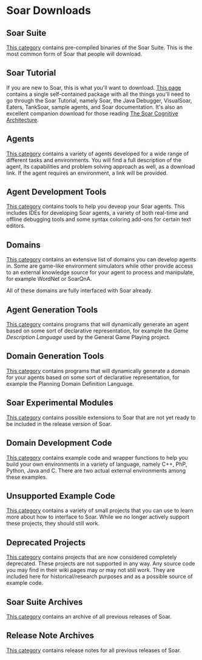 # Soar Downloads #

## Soar Suite ##
[This category](Downloads.md) contains pre-compiled binaries of the Soar Suite.  This is the most common form of Soar that people will download.

## Soar Tutorial ##
If you are new to Soar, this is what you'll want to download.  [This page](SoarTutorial.md) contains a single self-contained package with all the things you'll need to go through the Soar Tutorial, namely Soar, the Java Debugger, VisualSoar, Eaters, TankSoar, sample agents, and Soar documentation.  It's also an excellent companion download for those reading [The Soar Cognitive Architecture](http://mitpress.mit.edu/catalog/item/default.asp?ttype=2&tid=12784).

## Agents ##
[This category](DLCategory_Agents.md) contains a variety of agents developed for a wide range of different tasks and environments.  You will find a full description of the agent, its capabilities and problem solving approach as well, as a download link.  If the agent requires an environment, a link will be provided.

## Agent Development Tools ##
[This category](DLCategory_AgentDev.md) contains tools to help you deveop your Soar agents.  This includes IDEs for developing Soar agents, a variety of both real-time and offline debugging tools and some syntax coloring add-ons for certain text editors.

## Domains ##
[This category](DLCategory_Domains.md) contains an extensive list of domains you can develop agents in.  Some are game-like environment simulators while other provide access to an external knowledge source for your agent to process and manipulate, for example WordNet or SoarQnA.

All of these domains are fully interfaced with Soar already.

## Agent Generation Tools ##
[This category](DLCategory_AgentGen.md) contains programs that will dynamically generate an agent based on some sort of declarative representation, for example the _Game Description Language_ used by the General Game Playing project.

## Domain Generation Tools ##
[This category](DLCategory_DomainGen.md) contains programs that will dynamically generate a domain for your agents based on some sort of declarative representation, for example the Planning Domain Definition Language.

## Soar Experimental Modules ##
[This category](DLCategory_SoarExperimental.md) contains possible extensions to Soar that are not yet ready to be included in the release version of Soar.

## Domain Development Code ##
[This category](DLCategory_ExampleCode.md) contains example code and wrapper functions to help you build your own environments in a variety of language, namely C++, PhP, Python, Java and C.  There are two actual external environments among these examples.

## Unsupported Example Code ##
[This category](DLCategory_Unsupported.md) contains a variety of small projects that you can use to learn more about how to interface to Soar.  While we no longer actively support these projects, they should still work.

## Deprecated Projects ##
[This category](DLCategory_Deprecated.md) contains projects that are now considered completely deprecated.  These projects are not supported in any way.  Any source code you may find in their wiki pages may or may not still work.  They are included here for historical/research purposes and as a possible source of example code.

## Soar Suite Archives ##
[This category](SoarSoftware.md) contains an archive of all previous releases of Soar.

## Release Note Archives ##
[This category](ReleaseNotes.md) contains release notes for all previous releases of Soar.